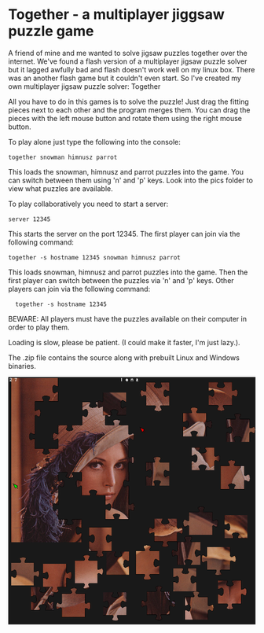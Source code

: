 # Together - a multiplayer jiggsaw puzzle game

A friend of mine and me wanted to solve jigsaw puzzles together over the
internet. We've found a flash version of a multiplayer jigsaw puzzle solver but
it lagged awfully bad and flash doesn't work well on my linux box. There was an
another flash game but it couldn't even start. So I've created my own
multiplayer jigsaw puzzle solver: Together

All you have to do in this games is to solve the puzzle! Just drag the fitting
pieces next to each other and the program merges them. You can drag the pieces
with the left mouse button and rotate them using the right mouse button.

To play alone just type the following into the console:

```
together snowman himnusz parrot
```

This loads the snowman, himnusz and parrot puzzles into the game. You can switch
between them using 'n' and 'p' keys. Look into the pics folder to view what
puzzles are available.

To play collaboratively you need to start a server:

```
server 12345
```

This starts the server on the port 12345. The first player can join via the
following command:

```
together -s hostname 12345 snowman himnusz parrot
```

This loads snowman, himnusz and parrot puzzles into the game. Then the first
player can switch between the puzzles via 'n' and 'p' keys. Other players can
join via the following command:

```
  together -s hostname 12345
```

BEWARE: All players must have the puzzles available on their computer in order
to play them.

Loading is slow, please be patient. (I could make it faster, I'm just lazy.).

The .zip file contains the source along with prebuilt Linux and Windows
binaries.

![screenshot](screenshot.png)
